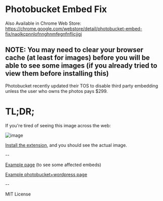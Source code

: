 # Photobucket Embed Fix

Also Available in Chrome Web Store: https://chrome.google.com/webstore/detail/photobucket-embed-fix/naolkcpnnlofnnghnmfegnfnflicjjgj

## NOTE: You may need to clear your browser cache (at least for images) before you will be able to see some images (if you already tried to view them before installing this)

Photobucket recently updated their TOS to disable third party embedding unless the user who owns the photos pays $299.

# TL;DR;

If you're tired of seeing this image across the web:

![image](https://raw.githubusercontent.com/kzahel/photobucket-embed-fix/master/images/bwe.png)

[Install the extension](https://chrome.google.com/webstore/detail/photobucket-embed-fix/naolkcpnnlofnnghnmfegnfnflicjjgj), and you should see the actual image.

--

[Example page](http://advrider.com/index.php?threads/the-crf250l-owners-thread.823409/page-5#post-19552274) (to see some affected embeds)

[Example photobucket+wordpress page](https://treefool.com/)

--

MIT License
